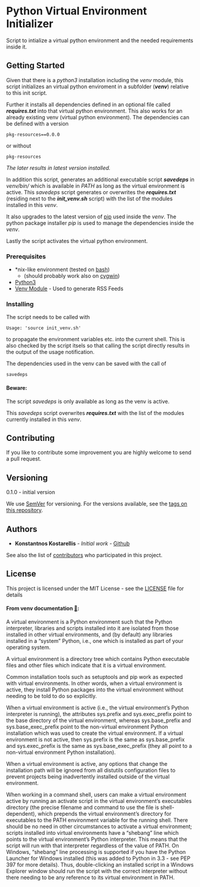 # Python Virtual Environment Initializer

Script to intialize a virtual python environment and the needed requirements inside it.

## Getting Started

Given that there is a *python3* installation including the *venv* module, this script initializes an virtual python enviroment in a subfolder (***venv***) relative to this init script. 

Further it installs all dependencies defined in an optional file called ***requires.txt*** into that virtual python environment. This also works for an already existing venv (virtual python environment). The dependencies can be defined with a version
```
pkg-resources==0.0.0
```
or without
```
pkg-resources
```
*The later results in latest version installed.*

In addition this script, generates an additional executable script ***savedeps*** in *venv/bin/* which is available in *PATH* as long as the virtual environment is active. This *savedeps* script generates or overwrites the ***requires.txt*** (residing next to the ***init_venv.sh*** script) with the list of the modules installed in this *venv*.

It also upgrades to the latest version of [pip](https://pip.pypa.io/en/stable/) used inside the *venv*. The python package installer *pip* is used to manage the dependencies inside the *venv*.

Lastly the script activates the virtual python environment.

### Prerequisites

* *nix-like environment (tested on [bash](https://www.gnu.org/software/bash/))
    * (should probably work also on [cygwin](https://www.cygwin.com/)) 
* [Python3](https://www.python.org/)
* [Venv Module](https://docs.python.org/3/tutorial/venv.html) - Used to generate RSS Feeds

### Installing

The script needs to be called with
```
Usage: 'source init_venv.sh'
```
to propagate the environment variables etc. into the current shell. This is also checked by the script itsels so that calling the script directly results in the output of the usage notification.

The dependencies used in the venv can be saved with the call of
```
savedeps
```
#### Beware:

The script *savedeps* is only available as long as the venv is active. 

This *savedeps* script overwrites ***requires.txt*** with the list of the modules currently installed in this *venv*.

## Contributing

If you like to contribute some improvement you are highly welcome to send a pull request.

## Versioning

0.1.0 - initial version

We use [SemVer](http://semver.org/) for versioning. For the versions available, see the [tags on this repository](https://github.com/delight/python_init_venv/tags). 

## Authors

* **Konstantnos Kostarellis** - *Initial work* - [Github](https://github.com/delight)

See also the list of [contributors](https://github.com/delight/python_init_venv/contributors) who participated in this project.

## License

This project is licensed under the MIT License - see the [LICENSE](LICENSE) file for details

#### From venv documentation [:link:](https://docs.python.org/3/library/venv.html#venv-def):

A virtual environment is a Python environment such that the Python interpreter, libraries and scripts installed into it are isolated from those installed in other virtual environments, and (by default) any libraries installed in a “system” Python, i.e., one which is installed as part of your operating system.

A virtual environment is a directory tree which contains Python executable files and other files which indicate that it is a virtual environment.

Common installation tools such as setuptools and pip work as expected with virtual environments. In other words, when a virtual environment is active, they install Python packages into the virtual environment without needing to be told to do so explicitly.

When a virtual environment is active (i.e., the virtual environment’s Python interpreter is running), the attributes sys.prefix and sys.exec_prefix point to the base directory of the virtual environment, whereas sys.base_prefix and sys.base_exec_prefix point to the non-virtual environment Python installation which was used to create the virtual environment. If a virtual environment is not active, then sys.prefix is the same as sys.base_prefix and sys.exec_prefix is the same as sys.base_exec_prefix (they all point to a non-virtual environment Python installation).

When a virtual environment is active, any options that change the installation path will be ignored from all distutils configuration files to prevent projects being inadvertently installed outside of the virtual environment.

When working in a command shell, users can make a virtual environment active by running an activate script in the virtual environment’s executables directory (the precise filename and command to use the file is shell-dependent), which prepends the virtual environment’s directory for executables to the PATH environment variable for the running shell. There should be no need in other circumstances to activate a virtual environment; scripts installed into virtual environments have a “shebang” line which points to the virtual environment’s Python interpreter. This means that the script will run with that interpreter regardless of the value of PATH. On Windows, “shebang” line processing is supported if you have the Python Launcher for Windows installed (this was added to Python in 3.3 - see PEP 397 for more details). Thus, double-clicking an installed script in a Windows Explorer window should run the script with the correct interpreter without there needing to be any reference to its virtual environment in PATH.

